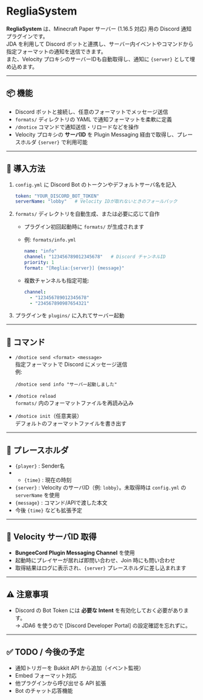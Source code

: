 # RegliaSystem

**RegliaSystem** は、Minecraft Paper サーバー (1.16.5 対応) 用の Discord 通知プラグインです。  
JDA を利用して Discord ボットと連携し、サーバー内イベントやコマンドから指定フォーマットの通知を送信できます。  
また、Velocity プロキシのサーバーIDも自動取得し、通知に `{server}` として埋め込めます。

---

## 📦 機能

- Discord ボットと接続し、任意のフォーマットでメッセージ送信
- `formats/` ディレクトリの YAML で通知フォーマットを柔軟に定義
- `/dnotice` コマンドで通知送信・リロードなどを操作
- Velocity プロキシの **サーバID** を Plugin Messaging 経由で取得し、プレースホルダ `{server}` で利用可能

---

## 🔧 導入方法

1. `config.yml` に Discord Bot のトークンやデフォルトサーバ名を記入
   ```yaml
   token: "YOUR_DISCORD_BOT_TOKEN"
   serverName: "lobby"   # Velocity IDが取れないときのフォールバック
   ```

2. `formats/` ディレクトリを自動生成、または必要に応じて自作  
   - プラグイン初回起動時に `formats/` が生成されます  
   - 例: `formats/info.yml`
     ```yaml
     name: "info"
     channel: "123456789012345678"   # Discord チャンネルID
     priority: 1
     format: "[Reglia:{server}] {message}"
     ```

   - 複数チャンネルも指定可能:
     ```yaml
     channel:
       - "123456789012345678"
       - "234567890987654321"
     ```

3. プラグインを `plugins/` に入れてサーバー起動

---

## 💬 コマンド

- `/dnotice send <format> <message>`  
  指定フォーマットで Discord にメッセージ送信  
  例:  
  ```
  /dnotice send info "サーバー起動しました"
  ```

- `/dnotice reload`  
  `formats/` 内のフォーマットファイルを再読み込み

- `/dnotice init`（任意実装）  
  デフォルトのフォーマットファイルを書き出す

---

## 🧩 プレースホルダ
- `{player}` : Sender名
- - `{time}` : 現在の時刻
- `{server}` : Velocity のサーバID（例: `lobby`）。未取得時は `config.yml` の `serverName` を使用
- `{message}` : コマンド/APIで渡した本文
- 今後 `{time}` なども拡張予定

---

## 🚀 Velocity サーバID 取得

- **BungeeCord Plugin Messaging Channel** を使用
- 起動時にプレイヤーが居れば即問い合わせ、Join 時にも問い合わせ
- 取得結果はログに表示され、`{server}` プレースホルダに差し込まれます

---

## ⚠️ 注意事項

- Discord の Bot Token には **必要な Intent** を有効化しておく必要があります。  
  → JDA6 を使うので [Discord Developer Portal] の設定確認を忘れずに。

---

## ✅ TODO / 今後の予定

- 通知トリガーを Bukkit API から追加（イベント監視）
- Embed フォーマット対応
- 他プラグインから呼び出せる API 拡張
- Bot のチャット応答機能
